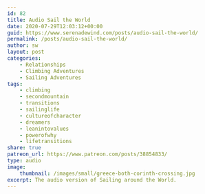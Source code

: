 ```yaml
---
id: 82
title: Audio Sail the World
date: 2020-07-29T12:03:12+00:00
guid: https://www.serenadewind.com/posts/audio-sail-the-world/
permalink: /posts/audio-sail-the-world/
author: sw
layout: post
categories:
    - Relationships
    - Climbing Adventures
    - Sailing Adventures
tags:
    - climbing
    - secondmountain
    - transitions
    - sailinglife
    - cultureofcharacter
    - dreamers
    - leanintovalues
    - powerofwhy
    - lifetransitions
share: true
patreon_url: https://www.patreon.com/posts/38854833/
type: audio
image:
    thumbnail: /images/small/greece-both-corinth-crossing.jpg 
excerpt: The audio version of Sailing around the World.
---
```

